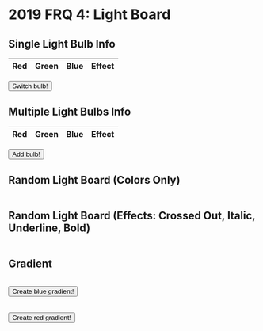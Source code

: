 # 2019 FRQ 4: Light Board

<!-- HTML must be above JS to create result body before JS access -->
<body>
    <h2>Single Light Bulb Info</h2>
    <table>
    <thead>
    <tr>
        <th>Red</th>
        <th>Green</th>
        <th>Blue</th>
        <th>Effect</th>
    </tr>
    </thead>
    <tbody id="result">
        <!-- javascript generated data -->
    </tbody>
    </table>
    <button id="bulb" onclick="getBulbInfo()">Switch bulb!</button>
    <h2>Multiple Light Bulbs Info</h2>
    <table>
    <thead>
    <tr>
        <th>Red</th>
        <th>Green</th>
        <th>Blue</th>
        <th>Effect</th>
    </tr>
    </thead>
    <tbody id="results">
        <!-- javascript generated data -->
    </tbody>
    </table>
    <button id="bulbs" onclick="addBulbInfo()">Add bulb!</button>
    <h2>Random Light Board (Colors Only)</h2>
    <table>
    <tbody id="board">
    </tbody>
    </table>
    <h2>Random Light Board (Effects: Crossed Out, Italic, Underline, Bold)</h2>
    <table>
    <tbody id="boardWithEffect">
    </tbody>
    </table>
    <h2>Gradient</h2>
    <table>
    <tbody id="gradient">
    </tbody>
    </table>
    <button id="gradBut" onclick="setGradient()">Create blue gradient!</button>
    <table>
    <tbody id="gradient2">
    </tbody>
    </table>
    <button id="gradBut2" onclick="setGradient2()">Create red gradient!</button>
</body>

<script>
  // prepare HTML defined containers for new outputs in table
  const resultContainer = document.getElementById("results");
  const bulbInfo = document.getElementById("result");
  const boardInfo = document.getElementById("board");
  const boardWithEffect = document.getElementById("boardWithEffect");
  const gradient = document.getElementById("gradient");
  const gradient2 = document.getElementById("gradient2");

  // prepare fetch urls
  const url = "https://rebeccaaa.tk/api/light";
  const get_url = url + "/random";
  const board_url = url + "/board";

  // prepare fetch GET options
  const options = {
    method: 'GET', // *GET, POST, PUT, DELETE, etc.
    mode: 'cors', // no-cors, *cors, same-origin
    cache: 'default', // *default, no-cache, reload, force-cache, only-if-cached
    credentials: 'same-origin', // include, same-origin, omit
    headers: {
      'Content-Type': 'application/json'
      // 'Content-Type': 'application/x-www-form-urlencoded',
    },
  };

function getBulbInfo(){
  // fetch the API
  fetch(get_url, options)
    // response is a RESTful "promise" on any successful fetch
    .then(response => {
      // check for response errors
      if (response.status !== 200) {
          error('GET API response failure: ' + response.status);
          return;
      }
      // valid response will have JSON data
      response.json().then(data => {
        console.log(data);
        const tr = document.createElement("tr");
        // td for red
        const red = document.createElement("td");
        red.innerHTML = data.red;

        // td for green
        const green = document.createElement("td");
        green.innerHTML = data.green;

        // td for blue
        const blue = document.createElement("td");
        blue.innerHTML = data.blue;

        // td for effect
        const effect = document.createElement("td");
        effect.innerHTML = data.effect;

        // this builds ALL td's (cells) into tr (row) element
        tr.appendChild(red);
        tr.appendChild(green);
        tr.appendChild(blue);
        tr.appendChild(effect);

        // this adds all the tr (row) work above to the HTML "result" container
        bulbInfo.appendChild(tr);
      })
  })
  // catch fetch errors (ie Nginx ACCESS to server blocked)
  .catch(err => {
    error(err + " " + get_url);
  });
}

function addBulbInfo(){
  // fetch the API
  fetch(get_url, options)
    // response is a RESTful "promise" on any successful fetch
    .then(response => {
      // check for response errors
      if (response.status !== 200) {
          error('GET API response failure: ' + response.status);
          return;
      }
      // valid response will have JSON data
      response.json().then(data => {
        console.log(data);
        const tr = document.createElement("tr");
        // td for red
        const red = document.createElement("td");
        red.innerHTML = data.red;

        // td for green
        const green = document.createElement("td");
        green.innerHTML = data.green;

        // td for blue
        const blue = document.createElement("td");
        blue.innerHTML = data.blue;

        // td for effect
        const effect = document.createElement("td");
        effect.innerHTML = data.effect;


        // this builds ALL td's (cells) into tr (row) element
        tr.appendChild(red);
        tr.appendChild(green);
        tr.appendChild(blue);
        tr.appendChild(effect);

        // this adds all the tr (row) work above to the HTML "result" container
        resultContainer.appendChild(tr);
      })
  })
  // catch fetch errors (ie Nginx ACCESS to server blocked)
  .catch(err => {
    error(err + " " + get_url);
  });
}

  // Something went wrong with actions or responses
  function error(err) {
    // log as Error in console
    console.error(err);
    // append error to resultContainer
    const tr = document.createElement("tr");
    const td = document.createElement("td");
    td.innerHTML = err;
    tr.appendChild(td);
    resultContainer.appendChild(tr);
  }

  // fetch the API for multiple lights (light board)
  fetch(board_url, options)
    // response is a RESTful "promise" on any successful fetch
    .then(response => {
      // check for response errors
      if (response.status !== 200) {
          error('GET API response failure: ' + response.status);
          return;
      }
      // valid response will have JSON data
      response.json().then(data => {
        console.log(data);
        var index = 0;
        for (let row = 0; row < 10; row++){ // rows of board
          var tr = document.createElement("tr");
          var trEffect = document.createElement("tr"); // columns of board
          for (let col = 0; col < 10; col++){
            var box = document.createElement("td");
            var boxEffect = document.createElement("td");
            box.style.backgroundColor = "rgb(" + data[index].light.red + ", " + data[index].light.green + ", " + data[index].light.blue + ")";
            boxEffect.style.backgroundColor = "rgb(" + data[index].light.red + ", " + data[index].light.green + ", " + data[index].light.blue + ")";
            // CSS for effects
            if(data[index].light.effect == "Crossed_out"){
              boxEffect.innerHTML = "SLASH SLASH SLASH";
              boxEffect.style.textDecoration = "line-through";
            }
            else if (data[index].light.effect == "Italic"){
              boxEffect.innerHTML = "Italic";
              boxEffect.style.fontStyle = "italic";
            }
            else if(data[index].light.effect == "Underline"){
              boxEffect.innerHTML = "Underline";
              boxEffect.style.textDecoration = "underline";
            }
            else if(data[index].light.effect == "Bold"){
              boxEffect.innerHTML = "Bold";
              boxEffect.style.fontWeight = "bolder";
            }
            tr.appendChild(box);
            trEffect.appendChild(boxEffect);
            index ++; // iterating through list of JSON
          }
          board.appendChild(tr);
          boardWithEffect.appendChild(trEffect);
        }
        })
      })  
  // catch fetch errors (ie Nginx ACCESS to server blocked)
  .catch(err => {
    error(err + " " + get_url);
  });

  function setGradient(){
    var r = 0;
    var g = 0;
    var b = 255;
    for (let row = 0; row < 10; row++){
        var line = document.createElement("tr");
        for (let col = 0; col < 10; col++){
            var cell = document.createElement("td");
            cell.style.backgroundColor = "rgb(" + r + ", " + g + ", " + b + ")";
            line.appendChild(cell);
        }    
        r+=20;
        g+=20;
        gradient.appendChild(line);
    }
  }

  function setGradient2(){
    var r = 253;
    var g = 29;
    var b = 29;
    for (let row = 0; row < 10; row++){
        var line = document.createElement("tr");
        for (let col = 0; col < 10; col++){
            var cell = document.createElement("td");
            cell.style.backgroundColor = "rgb(" + r + ", " + g + ", " + b + ")";
            line.appendChild(cell);
        }    
        g+=20;
        b-=10;
        gradient2.appendChild(line);
    }
  }
</script>